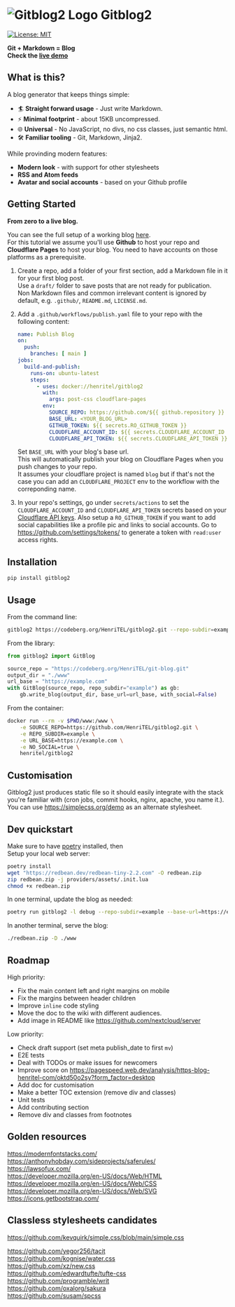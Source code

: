 # ![Gitblog2 Logo](https://blog.henritel.com/media/favicon.svg "title") Gitblog2

[![License: MIT](https://img.shields.io/badge/License-MIT-blue.svg)](https://opensource.org/licenses/MIT)  

**Git + Markdown = Blog**  
**Check the [live demo](https://blog.henritel.com)**  

## What is this?

A blog generator that keeps things simple:  

* 🏄 **Straight forward usage** - Just write Markdown.
* ⚡ **Minimal footprint** - about 15KB uncompressed.
* 🌐 **Universal** - No JavaScript, no divs, no css classes, just semantic html.  
* 🛠 **Familiar tooling** - Git, Markdown, Jinja2.

While provinding modern features:

* **Modern look** - with support for other stylesheets
* **RSS and Atom feeds**
* **Avatar and social accounts** - based on your Github profile

## Getting Started

**From zero to a live blog.**

You can see the full setup of a working blog [here](https://github.com/HenriTEL/blog).  
For this tutorial we assume you'll use **Github** to host your repo and **Cloudflare Pages** to host your blog. You need to have accounts on those platforms as a prerequisite.  

1. Create a repo, add a folder of your first section, add a Markdown file in it for your first blog post.  
Use a `draft/` folder to save posts that are not ready for publication.  
Non Markdown files and common irrelevant content is ignored by default, e.g. `.github/`, `README.md`, `LICENSE.md`.

2. Add a `.github/workflows/publish.yaml` file to your repo with the following content:

    ```yaml
    name: Publish Blog
    on:
      push:
        branches: [ main ]
    jobs:
      build-and-publish:
        runs-on: ubuntu-latest
        steps:
          - uses: docker://henritel/gitblog2
            with:
              args: post-css cloudflare-pages
            env:
              SOURCE_REPO: https://github.com/${{ github.repository }}
              BASE_URL: <YOUR_BLOG_URL>
              GITHUB_TOKEN: ${{ secrets.RO_GITHUB_TOKEN }}
              CLOUDFLARE_ACCOUNT_ID: ${{ secrets.CLOUDFLARE_ACCOUNT_ID }}
              CLOUDFLARE_API_TOKEN: ${{ secrets.CLOUDFLARE_API_TOKEN }}
    ```

    Set `BASE_URL` with your blog's base url.  
    This will automatically publish your blog on Cloudflare Pages when you push changes to your repo.  
    It assumes your cloudflare project is named `blog` but if that's not the case you can add an `CLOUDFLARE_PROJECT` env to the workflow with the correponding name.
3. In your repo's settings, go under `secrets/actions` to set the `CLOUDFLARE_ACCOUNT_ID` and `CLOUDFLARE_API_TOKEN` secrets based on your [Cloudflare API keys](https://developers.cloudflare.com/fundamentals/api/get-started/keys/#view-your-api-key). Also setup a `RO_GITHUB_TOKEN` if you want to add social capabilities like a profile pic and links to social accounts. Go to <https://github.com/settings/tokens/> to generate a token with `read:user` access rights.

## Installation

```bash
pip install gitblog2
```

## Usage

From the command line:

```bash
gitblog2 https://codeberg.org/HenriTEL/gitblog2.git --repo-subdir=example --url-base=https://example.com --no-social
```

From the library:

```python
from gitblog2 import GitBlog

source_repo = "https://codeberg.org/HenriTEL/git-blog.git"
output_dir = "./www"
url_base = "https://example.com"
with GitBlog(source_repo, repo_subdir="example") as gb:
    gb.write_blog(output_dir, base_url=url_base, with_social=False)
```

From the container:

```bash
docker run --rm -v $PWD/www:/www \
    -e SOURCE_REPO=https://github.com/HenriTEL/gitblog2.git \
    -e REPO_SUBDIR=example \
    -e URL_BASE=https://example.com \
    -e NO_SOCIAL=true \
    henritel/gitblog2
```

## Customisation

Gitblog2 just produces static file so it should easily integrate with the stack you're familiar with (cron jobs, commit hooks, nginx, apache, you name it.).  
You can use <https://simplecss.org/demo> as an alternate stylesheet.

## Dev quickstart

Make sure to have [poetry](https://python-poetry.org/) installed, then  
Setup your local web server:

```bash
poetry install
wget "https://redbean.dev/redbean-tiny-2.2.com" -O redbean.zip
zip redbean.zip -j providers/assets/.init.lua
chmod +x redbean.zip
```

In one terminal, update the blog as needed:

```bash
poetry run gitblog2 -l debug --repo-subdir=example --base-url=https://example.com --no-social
```

In another terminal, serve the blog:

```bash
./redbean.zip -D ./www
```

## Roadmap

High priority:

* Fix the main content left and right margins on mobile
* Fix the margins between header children
* Improve `inline` code styling
* Move the doc to the wiki with different audiences.
* Add image in README like <https://github.com/nextcloud/server>

Low priority:

* Check draft support (set meta publish_date to first `mv`)
* E2E tests
* Deal with TODOs or make issues for newcomers
* Improve score on <https://pagespeed.web.dev/analysis/https-blog-henritel-com/oktd50o2sy?form_factor=desktop>
* Add doc for customisation
* Make a better TOC extension (remove div and classes)
* Unit tests
* Add contributing section
* Remove div and classes from footnotes

## Golden resources

<https://modernfontstacks.com/>  
<https://anthonyhobday.com/sideprojects/saferules/>  
<https://lawsofux.com/>  
<https://developer.mozilla.org/en-US/docs/Web/HTML>  
<https://developer.mozilla.org/en-US/docs/Web/CSS>  
<https://developer.mozilla.org/en-US/docs/Web/SVG>  
<https://icons.getbootstrap.com/>  

## Classless stylesheets candidates

<https://github.com/kevquirk/simple.css/blob/main/simple.css>  

<https://github.com/yegor256/tacit>  
<https://github.com/kognise/water.css>  
<https://github.com/xz/new.css>  
<https://github.com/edwardtufte/tufte-css>  
<https://github.com/programble/writ>  
<https://github.com/oxalorg/sakura>  
<https://github.com/susam/spcss>  
